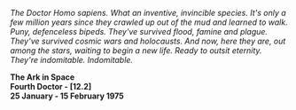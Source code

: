 _The Doctor_ _Homo sapiens. What an inventive, invincible species. It's only a few million years since they crawled up out of the mud and learned to walk. Puny, defenceless bipeds. They've survived flood, famine and plague. They've survived cosmic wars and holocausts. And now, here they are, out among the stars, waiting to begin a new life. Ready to outsit eternity. They're indomitable. Indomitable._

**The Ark in Space  
Fourth Doctor - [12.2]  
25 January - 15 February 1975**